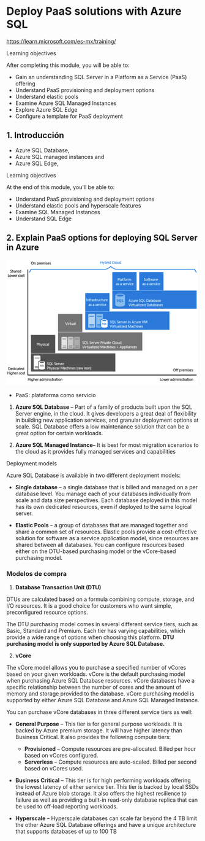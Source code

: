 # Deploy PaaS solutions with Azure SQL

https://learn.microsoft.com/es-mx/training/
 
Learning objectives

After completing this module, you will be able to:

- Gain an understanding SQL Server in a Platform as a Service (PaaS) offering
- Understand PaaS provisioning and deployment options
- Understand elastic pools
- Examine Azure SQL Managed Instances
- Explore Azure SQL Edge
- Configure a template for PaaS deployment

## 1. Introducción

- Azure SQL Database, 
- Azure SQL managed instances and 
- Azure SQL Edge,

Learning objectives

At the end of this module, you'll be able to:

- Understand PaaS provisioning and deployment options
- Understand elastic pools and hyperscale features
- Examine SQL Managed Instances
- Understand SQL Edge

## 2. Explain PaaS options for deploying SQL Server in Azure

![alt text](module-22-plan-implement-final-25.png)

- PaaS: plataforma como servicio

1. **Azure SQL Database** – Part of a family of products built upon the SQL Server engine, in the cloud. It gives developers a great deal of flexibility in building new application services, and granular deployment options at scale. SQL Database offers a low maintenance solution that can be a great option for certain workloads.

2. **Azure SQL Managed Instance**– It is best for most migration scenarios to the cloud as it provides fully managed services and capabilities

Deployment models

Azure SQL Database is available in two different deployment models:

- **Single database** – a single database that is billed and managed on a per database level. You manage each of your databases individually from scale and data size perspectives. Each database deployed in this model has its own dedicated resources, even if deployed to the same logical server.

- **Elastic Pools** – a group of databases that are managed together and share a common set of resources. Elastic pools provide a cost-effective solution for software as a service application model, since resources are shared between all databases. You can configure resources based either on the DTU-based purchasing model or the vCore-based purchasing model.


### Modelos de compra

1. **Database Transaction Unit (DTU)**

DTUs are calculated based on a formula combining compute, storage, and I/O resources. It is a good choice for customers who want simple, preconfigured resource options.

The DTU purchasing model comes in several different service tiers, such as Basic, Standard and Premium. Each tier has varying capabilities, which provide a wide range of options when choosing this platform. **DTU purchasing model is only supported by Azure SQL Database.**

2. **vCore**

The vCore model allows you to purchase a specified number of vCores based on your given workloads. vCore is the default purchasing model when purchasing Azure SQL Database resources. vCore databases have a specific relationship between the number of cores and the amount of memory and storage provided to the database. vCore purchasing model is supported by either Azure SQL Database and Azure SQL Managed Instance.

You can purchase vCore databases in three different service tiers as well:

- **General Purpose** – This tier is for general purpose workloads. It is backed by Azure premium storage. It will have higher latency than Business Critical. It also provides the following compute tiers:

    - **Provisioned** – Compute resources are pre-allocated. Billed per hour based on vCores configured.
    - **Serverless** – Compute resources are auto-scaled. Billed per second based on vCores used.

- **Business Critical** – This tier is for high performing workloads offering the lowest latency of either service tier. This tier is backed by local SSDs instead of Azure blob storage. It also offers the highest resilience to failure as well as providing a built-in read-only database replica that can be used to off-load reporting workloads.

- **Hyperscale** – Hyperscale databases can scale far beyond the 4 TB limit the other Azure SQL Database offerings and have a unique architecture that supports databases of up to 100 TB


